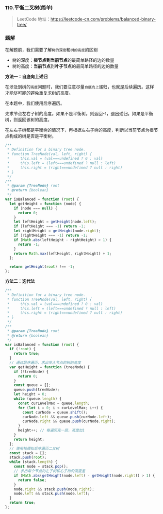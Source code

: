 ### 110.平衡二叉树(简单)

> LeetCode 地址：https://leetcode-cn.com/problems/balanced-binary-tree/

### 题解

在解题前，我们需要了解`树的深度`和`树的高度`的区别

- 树的深度：**根节点到当前节点**的最简单路径的边的数量
- 树的高度：**当前节点**到**叶子节点**的最简单路径的边的数量

**方法一：自底向上递归**

在涉及到树的`高度`问题时，我们要注意尽量`自底向上`递归，也就是后续遍历。这样才能尽可能的避免重复求树的高度。

在本题中，我们使用后序遍历。

先求节点左右子树的高度，如果不是平衡树，则返回-1，退出递归。如果是平衡树，则返回该树的高度。

在左右子树都是平衡树的情况下，再根据左右子树的高度，判断以当前节点为根节点构成的树是否是平衡树。
```js
/**
 * Definition for a binary tree node.
 * function TreeNode(val, left, right) {
 *     this.val = (val===undefined ? 0 : val)
 *     this.left = (left===undefined ? null : left)
 *     this.right = (right===undefined ? null : right)
 * }
 */
/**
 * @param {TreeNode} root
 * @return {boolean}
 */
var isBalanced = function (root) {
  let getHeight = function (node) {
    if (node === null) {
      return 0;
    }
    let leftHeight = getHeight(node.left);
    if (leftHeight === -1) return -1;
    let rightHeight = getHeight(node.right);
    if (rightHeight === -1) return -1;
    if (Math.abs(leftHeight - rightHeight) > 1) {
      return -1;
    }
    return Math.max(leftHeight, rightHeight) + 1;
  };

  return getHeight(root) !== -1;
};
```

**方法二：迭代法**

```js
/**
 * Definition for a binary tree node.
 * function TreeNode(val, left, right) {
 *     this.val = (val===undefined ? 0 : val)
 *     this.left = (left===undefined ? null : left)
 *     this.right = (right===undefined ? null : right)
 * }
 */
/**
 * @param {TreeNode} root
 * @return {boolean}
 */
var isBalanced = function (root) {
  if (!root) {
    return true;
  }
  // 通过层序遍历，求出传入节点的树的高度
  var getHeight = function (treeNode) {
    if (!treeNode) {
      return 0;
    }
    const queue = [];
    queue.push(treeNode);
    let height = 0;
    while (queue.length) {
      const curLevelMax = queue.length;
      for (let i = 0; i < curLevelMax; i++) {
        const curNode = queue.shift();
        curNode.left && queue.push(curNode.left);
        curNode.right && queue.push(curNode.right);
      }
      height++; // 每遍历完一层，高度加1
    }
    return height;
  };
  // 使用栈模拟后序遍历二叉树
  const stack = [];
  stack.push(root);
  while (stack.length) {
    const node = stack.pop();
    // 求出每个节点的左子树和右子树的高度差
    if (Math.abs(getHeight(node.left) - getHeight(node.right)) > 1) {
      return false;
    }
    node.right && stack.push(node.right);
    node.left && stack.push(node.left);
  }
  return true;
};
```
